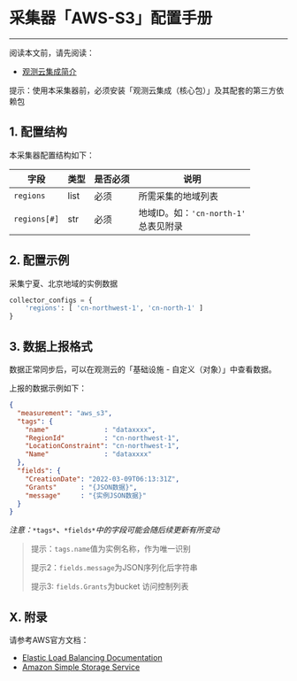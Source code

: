 # 采集器「AWS-S3」配置手册
---


阅读本文前，请先阅读：

- [观测云集成简介](/dataflux-func/script-market-guance-integration-intro)

提示：使用本采集器前，必须安装「观测云集成（核心包）」及其配套的第三方依赖包

## 1. 配置结构

本采集器配置结构如下：

| 字段         | 类型 | 是否必须 | 说明                                     |
| ------------ | ---- | -------- | ---------------------------------------- |
| `regions`    | list | 必须     | 所需采集的地域列表                       |
| `regions[#]` | str  | 必须     | 地域ID。如：`'cn-north-1'`<br>总表见附录 |

## 2. 配置示例

采集宁夏、北京地域的实例数据

```python
collector_configs = {
    'regions': [ 'cn-northwest-1', 'cn-north-1' ]
}
```

## 3. 数据上报格式

数据正常同步后，可以在观测云的「基础设施 - 自定义（对象）」中查看数据。

上报的数据示例如下：

```json
{
  "measurement": "aws_s3",
  "tags": {
    "name"              : "dataxxxx",
    "RegionId"          : "cn-northwest-1",
    "LocationConstraint": "cn-northwest-1",
    "Name"              : "dataxxxx"
  },
  "fields": {
    "CreationDate": "2022-03-09T06:13:31Z",
    "Grants"      : "{JSON数据}",
    "message"     : "{实例JSON数据}"
  }
}
```

*注意：*`*tags*`*、*`*fields*`*中的字段可能会随后续更新有所变动*

> 提示：`tags.name`值为实例名称，作为唯一识别
>
> 提示2：`fields.message`为JSON序列化后字符串
>
> 提示3: `fields.Grants`为bucket 访问控制列表

## X. 附录

请参考AWS官方文档：

- [Elastic Load Balancing Documentation](https://docs.aws.amazon.com/elasticloadbalancing/index.html)
- [Amazon Simple Storage Service](https://docs.aws.amazon.com/zh_cn/s3/index.html)
